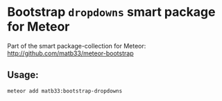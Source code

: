 # Bootstrap `dropdowns` smart package for Meteor

Part of the smart package-collection for Meteor: http://github.com/matb33/meteor-bootstrap

## Usage:

`meteor add matb33:bootstrap-dropdowns`